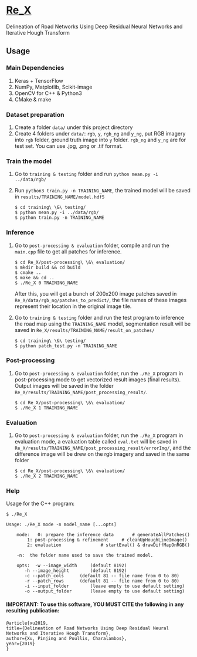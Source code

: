 # [Re_X](http://theictlab.org/lp/2019Re_X/)  
Delineation of Road Networks Using Deep Residual Neural Networks and Iterative Hough Transform  
## Usage
### Main Dependencies
1. Keras + TensorFlow  
2. NumPy, Matplotlib, Scikit-image
2. OpenCV for C++ & Python3  
3. CMake & make  

### Dataset preparation
1. Create a folder `data/` under this project directory
2. Create 4 folders under `data/`: `rgb`, `y`, `rgb_ng` and `y_ng`, put RGB imagery into `rgb` folder, ground truth image into `y` folder. `rgb_ng` and `y_ng` are for test set. You can use .jpg, .png or .tif format. 

### Train the model
1. Go to `training & testing` folder and run `python mean.py -i ../data/rgb/`
2. Run `python3 train.py -n TRAINING_NAME`, the trained model will be saved in `results/TRAINING_NAME/model.hdf5`

	```
	$ cd training\ \&\ testing/
	$ python mean.py -i ../data/rgb/
	$ python train.py -n TRAINING_NAME
	```

### Inference
1. Go to `post-processing & evaluation` folder, compile and run the `main.cpp` file to get all patches for inference. 

	```
	$ cd Re_X/post-processing\ \&\ evaluation/
	$ mkdir build && cd build
	$ cmake ..
	$ make && cd ..
	$ ./Re_X 0 TRAINING_NAME
	```
	After this, you will get a bunch of 200x200 image patches saved in `Re_X/data/rgb_ng/patches_to_predict/`, the file names of these images represent their location in the original image tile.
2. Go to `training & testing` folder and run the test program to inference the road map using the `TRAINING_NAME` model, segmentation result will be saved in `Re_X/results/TRAINING_NAME/result_on_patches/`  

	```
	$ cd training\ \&\ testing/
	$ python patch_test.py -n TRAINING_NAME
	```

### Post-processing
1. Go to `post-processing & evaluation` folder,  run the `./Re_X` program in post-processing mode to get vectorized result images (final results). Output images will be saved in the folder `Re_X/results/TRAINING_NAME/post_processing_result/`.

	```
	$ cd Re_X/post-processing\ \&\ evaluation/
	$ ./Re_X 1 TRAINING_NAME
	```

### Evaluation
1. Go to `post-processing & evaluation` folder, run the `./Re_X` program in evaluation mode, a evaluation table called `eval.txt` will be saved in `Re_X/results/TRAINING_NAME/post_processing_result/errorImg/`, and the difference image will be drew on the rgb imagery and saved in the same folder

	```
	$ cd Re_X/post-processing\ \&\ evaluation/
	$ ./Re_X 2 TRAINING_NAME
	```
	
### Help
Usage for the C++ program:

```
$ ./Re_X 

Usage: ./Re_X mode -n model_name [...opts]

    mode:  	0: prepare the inference data		# generateAllPatches()
	   	1: post-processing & refinement		# cleanUpHoughLineImage()
	   	2: evaluation				# startEval() & drawDiffMapOnRGB()

    -n:  the folder name used to save the trained model.

    opts:  -w --image_width		(default 8192)
	   -h --image_height		(default 8192)
	   -c --patch_cols		(default 81 -- file name from 0 to 80)
	   -r --patch_rows		(default 81 -- file name from 0 to 80)
	   -i --input_folder		(leave empty to use default setting)
	   -o --output_folder		(leave empty to use default setting)
```

#### IMPORTANT: To use this software, YOU MUST CITE the following in any resulting publication:  
```
@article{xu2019,
title={Delineation of Road Networks Using Deep Residual Neural Networks and Iterative Hough Transform},
author={Xu, Pinjing and Poullis, Charalambos},
year={2019}
}
```
